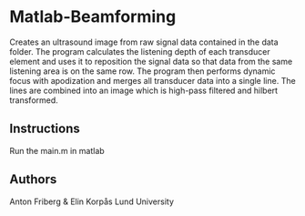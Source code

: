 # Matlab-Beamforming
Creates an ultrasound image from raw signal data contained in the data folder. The program calculates
the listening depth of each transducer element and uses it to reposition the signal data so that
data from the same listening area is on the same row. The program then performs dynamic focus with
apodization and merges all transducer data into a single line. The lines are combined into an image
which is high-pass filtered and hilbert transformed.
## Instructions
Run the main.m in matlab
## Authors
Anton Friberg & Elin Korpås
Lund University

